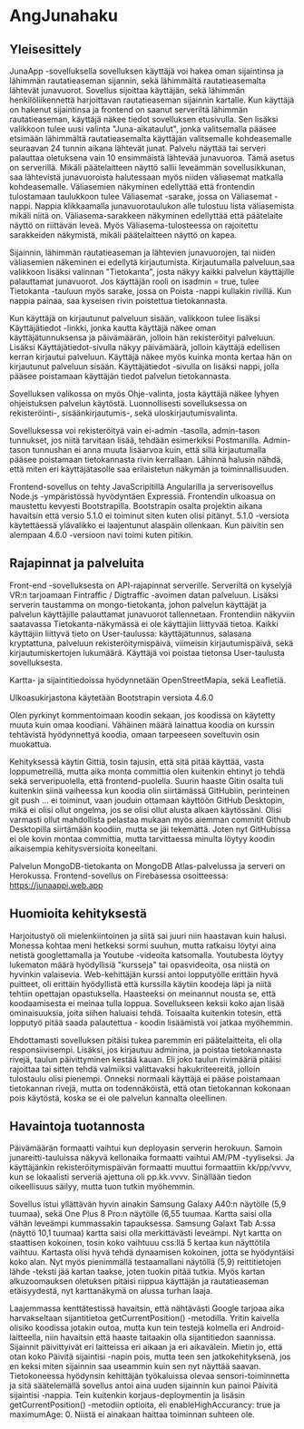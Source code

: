 # AngJunahaku

## Yleisesittely

JunaApp -sovelluksella sovelluksen käyttäjä voi hakea oman sijaintinsa ja lähimmän rautatieaseman sijannin, sekä lähimmältä rautatieasemalta lähtevät junavuorot. Sovellus sijoittaa käyttäjän, sekä lähimmän henkilöliikennettä harjoittavan rautatieaseman sijainnin kartalle. Kun käyttäjä on hakenut sijaintinsa ja frontend on saanut serveriltä lähimmän rautatieaseman, käyttäjä näkee tiedot sovelluksen etusivulla. Sen lisäksi valikkoon tulee uusi valinta "Juna-aikataulut", jonka valitsemalla pääsee etsimään lähimmältä rautatieasemalta käyttäjän valitsemalle kohdeasemalle seuraavan 24 tunnin aikana lähtevät junat. Palvelu näyttää tai serveri palauttaa oletuksena vain 10 ensimmäistä lähtevää junavuoroa. Tämä asetus on serverillä. Mikäli päätelaitteen näyttö sallii leveämmän sovellusikkunan, saa lähtevistä junavuoroista halutessaan myös niiden väliasemat matkalla kohdeasemalle. Väliasemien näkyminen edellyttää että frontendin tulostamaan taulukkoon tulee Väliasemat -sarake, jossa on Väliasemat -nappi. Nappia klikkaamalla junavuorotaulukon alle tulostuu lista väliasemista mikäli niitä on. Väliasema-sarakkeen näkyminen edellyttää että päätelaite näyttö on riittävän leveä. Myös Väliasema-tulosteessa on rajoitettu sarakkeiden näkymistä, mikäli päätelaitteen näyttö on kapea.

Sijainnin, lähimmän rautatieaseman ja lähtevien junavuorojen, tai niiden väliasemien näkeminen ei edellytä kirjautumista. Kirjautumalla palveluun,saa valikkoon lisäksi valinnan "Tietokanta", josta näkyy kaikki palvelun käyttäjille palauttamat junavuorot. Jos käyttäjän rooli on isadmin = true, tulee Tietokanta -tauluun myös sarake, jossa on Poista -nappi kullakin rivillä. Kun nappia painaa, saa kyseisen rivin poistettua tietokannasta.

Kun käyttäjä on kirjautunut palveluun sisään, valikkoon tulee lisäksi Käyttäjätiedot -linkki, jonka kautta käyttäjä näkee oman käyttäjätunnuksensa ja päivämäärän, jolloin hän rekisteröityi palveluun. Lisäksi Käyttäjätiedot-sivulla näkyy päivämäärä, jolloin käyttäjä edellisen kerran kirjautui palveluun. Käyttäjä näkee myös kuinka monta kertaa hän on kirjautunut palveluun sisään. Käyttäjätiedot -sivulla on lisäksi nappi, jolla pääsee poistamaan käyttäjän tiedot palvelun tietokannasta.

Sovelluksen valikossa on myös Ohje-valinta, josta käyttäjä näkee lyhyen ohjeistuksen palvelun käytöstä. Luonnollisesti sovelluksessa on rekisteröinti-, sisäänkirjautumis-, sekä uloskirjautumisvalinta.

Sovelluksessa voi rekisteröityä vain ei-admin -tasolla, admin-tason tunnukset, jos niitä tarvitaan lisää, tehdään esimerkiksi Postmanilla. Admin-tason tunnushan ei anna muuta lisäarvoa kuin, että sillä kirjautumalla pääsee poistamaan tietokannasta rivin kerrallaan. Lähinnä halusin nähdä, että miten eri käyttäjätasolle saa erilaistetun näkymän ja toiminnallisuuden.

Frontend-sovellus on tehty JavaScripitillä Angularilla ja serverisovellus Node.js -ympäristössä hyvödyntäen Expressiä. Frontendin ulkoasua on maustettu kevyesti Bootstrapilla. Bootstrapin osalta projektin aikana havaitsin että versio 5.1.0 ei toiminut siten kuten olisi pitänyt. 5.1.0 -versiota käytettäessä ylävalikko ei laajentunut alaspäin ollenkaan. Kun päivitin sen alempaan 4.6.0 -versioon navi toimi kuten pitikin.

## Rajapinnat ja palveluita

Front-end -sovelluksesta on API-rajapinnat serverille. Serveriltä on kyselyjä VR:n tarjoamaan Fintraffic / Digtraffic -avoimen datan palveluun. Lisäksi serverin taustamma on mongo-tietokanta, johon palvelun käyttäjät ja palvelun käyttäjille palauttamat junavuorot tallennetaan. Frontendiin näkyviin saatavassa Tietokanta-näkymässä ei ole käyttäjiin liittyvää tietoa. Kaikki käyttäjiin liittyvä tieto on User-taulussa: käyttäjätunnus, salasana kryptattuna, palveluun rekisteröitymispäivä, viimeisin kirjautumispäivä, sekä kirjautumiskertojen lukumäärä. Käyttäjä voi poistaa tietonsa User-taulusta sovelluksesta.

Kartta- ja sijaintitiedoissa hyödynnetään OpenStreetMapia, sekä Leafletiä.

Ulkoasukirjastona käytetään Bootstrapin versiota 4.6.0

Olen pyrkinyt kommentoimaan koodin sekaan, jos koodissa on käytetty muuta kuin omaa koodiani. Vähäinen määrä lainattua koodia on kurssin tehtävistä hyödynnettyä koodia, omaan tarpeeseen soveltuvin osin muokattua.

Kehityksessä käytin Gittiä, tosin tajusin, että sitä pitää käyttää, vasta loppumetreillä, mutta aika monta committia olen kuitenkin ehtinyt jo tehdä sekä serveripuolella, että frontend-puolella. Suurin haaste Gitin osalta tuli kuitenkin siinä vaiheessa kun koodia olin siirtämässä GitHubiin, perinteinen git push ... ei toiminut, vaan jouduin ottamaan käyttöön GitHub Desktopin, mikä ei olisi ollut ongelma, jos se olisi ollut alusta alkaen käytössäni. Olisi varmasti ollut mahdollista pelastaa mukaan myös aiemman commitit Github Desktopilla siirtämään koodiin, mutta se jäi tekemättä. Joten nyt GitHubissa ei ole kovin montaa committia, mutta tarvittaessa minulta löytyy koodin aikaisempia kehitysversioita koneeltani.

Palvelun MongoDB-tietokanta on MongoDB Atlas-palvelussa ja serveri on Herokussa. Frontend-sovellus on Firebasessa osoitteessa: https://junaappi.web.app

## Huomioita kehityksestä

Harjoitustyö oli mielenkiintoinen ja siitä sai juuri niin haastavan kuin halusi. Monessa kohtaa meni hetkeksi sormi suuhun, mutta ratkaisu löytyi aina netistä googlettamalla ja Youtube -videoita katsomalla. Youtubesta löytyy lukematon määrä hyödyllisiä "kursseja" tai opasvideoita, osa niistä on hyvinkin valaisevia. Web-kehittäjän kurssi antoi lopputyölle erittäin hyvä puitteet, oli erittäin hyödyllistä että kurssilla käytiin koodeja läpi ja niitä tehtiin opettajan opastuksella. Haasteeksi on meinannut nousta se, että koodaamisesta ei meinaa tulla loppua. Sovellukseen keksii koko ajan lisää ominaisuuksia, joita siihen haluaisi tehdä. Toisaalta kuitenkin totesin, että lopputyö pitää saada palautettua - koodin lisäämistä voi jatkaa myöhemmin.

Ehdottamasti sovelluksen pitäisi tukea paremmin eri päätelaitteita, eli olla responsiivisempi. Lisäksi, jos kirjautuu adminina, ja poistaa tietokannasta rivejä, taulun päivittyminen kestää kauan. Eli joko taulun rivimääriä pitäisi rajoittaa tai sitten tehdä valmiiksi valittavaksi hakukriteereitä, jolloin tulostaulu olisi pienempi. Onneksi normaali käyttäjä ei pääse poistamaan tietokannan rivejä, mutta on todennäköistä, että otan tietokannan kokonaan pois käytöstä, koska se ei ole palvelun kannalta oleellinen.

## Havaintoja tuotannosta

Päivämäärän formaatti vaihtui kun deployasin serverin herokuun. Samoin junareitti-tauluissa näkyvä kellonaika formaatti vaihtui AM/PM -tyyliseksi. Ja käyttäjänkin rekisteröitymispäivän formaatti muuttui formaattiin kk/pp/vvvv, kun se lokaalisti serveriä ajettuna oli pp.kk.vvvv. Sinällään tiedon oikeellisuus säilyy, mutta tuon tutkin myöhemmin.

Sovellus istui yllättävän hyvin ainakin Samsung Galaxy A40:n näytölle (5,9 tuumaa), sekä One Plus 8 Pro:n näytölle (6,55 tuumaa. Kartta saisi olla vähän leveämpi kummassakin tapauksessa. Samsung Galaxt Tab A:ssa (näyttö 10,1 tuumaa) kartta saisi olla merkittävästi leveämpi. Nyt kartta on staattisen kokoinen, tosin koko vaihtuuu css:llä 5 kertaa kun näyttötila vaihtuu. Kartasta olisi hyvä tehdä dynaamisen kokoinen, jotta se hyödyntäisi koko alan. Nyt myös pienimmällä testaamallani näytöllä (5,9) reittitietojen lähde -teksti jää kartan taakse, joten tuokin pitää tutkia. Myös kartan alkuzoomauksen oletuksen pitäisi riippua käyttäjän ja rautatieaseman etäisyydestä, nyt karttanäkymä on alussa turhan laaja.

Laajemmassa kenttätestissä havaitsin, että nähtävästi Google tarjoaa aika harvakseltaan sijantitietoa getCurrentPosition() -metodilla. Yritin kaivella olisiko koodissa jotakin outoa, mutta kun tein testejä kolmella eri Android-laitteella, niin havaitsin että haaste taitaakin olla sijantitiedon saannissa. Sijainnit päivittyivät eri laitteissa eri aikaan ja eri aikavälein. Mietin jo, että otan koko Päivitä sijaintisi -napin pois, mutta teen sen jatkokehityksenä, jos en keksi miten sijainnin saa useammin kuin sen nyt näyttää saavan. Tietokoneessa hyödynsin kehittäjän työkaluissa olevaa sensori-toiminnetta ja sitä säätelemällä sovellus antoi aina uuden sijainnin kun painoi Päivitä sijaintisi -nappia. Tein kuitenkin korjaus-deploymentin ja lisäsin getCurrentPosition() -metodiin optioita, eli enableHighAccurancy: true ja maximumAge: 0. Niistä ei ainakaan haittaa toiminnan suhteen ole.
